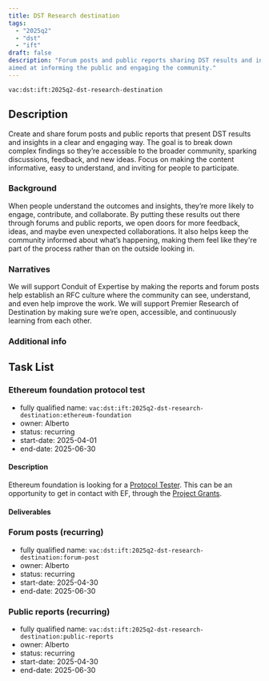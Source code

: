 ```yaml
---
title: DST Research destination
tags:
  - "2025q2"
  - "dst"
  - "ift"
draft: false
description: "Forum posts and public reports sharing DST results and insights,
aimed at informing the public and engaging the community."
---
```


`vac:dst:ift:2025q2-dst-research-destination`


## Description
Create and share forum posts and public reports 
that present DST results and insights in a clear and engaging way. 
The goal is to break down complex findings 
so they’re accessible to the broader community, 
sparking discussions, feedback, and new ideas. 
Focus on making the content informative, 
easy to understand, and inviting for people to participate.

### Background
When people understand the outcomes and insights,
they’re more likely to engage, contribute, and collaborate.
By putting these results out there through forums and public reports,
we open doors for more feedback, ideas, and maybe even unexpected collaborations.
It also helps keep the community informed about what’s happening,
making them feel like they're part of the process 
rather than on the outside looking in.

### Narratives
We will support Conduit of Expertise by making the reports
and forum posts help establish an RFC culture
where the community can see, understand, and even help improve the work.
We will support Premier Research of Destination 
by making sure we’re open, accessible, and continuously learning from each other.

### Additional info

## Task List

### Ethereum foundation protocol test

* fully qualified name: `vac:dst:ift:2025q2-dst-research-destination:ethereum-foundation`
* owner: Alberto
* status: recurring
* start-date: 2025-04-01
* end-date: 2025-06-30

#### Description

Ethereum foundation is looking for a [Protocol Tester](https://jobs.lever.co/ethereumfoundation/c9ef74e7-1fb7-4a8e-88cc-11aa178d49e2).
This can be an opportunity to get in contact with EF,
through the [Project Grants](https://esp.ethereum.foundation/applicants/project-grants).

#### Deliverables


### Forum posts (recurring)

* fully qualified name: `vac:dst:ift:2025q2-dst-research-destination:forum-post`
* owner: Alberto
* status: recurring
* start-date: 2025-04-30
* end-date: 2025-06-30

### Public reports (recurring)

* fully qualified name: `vac:dst:ift:2025q2-dst-research-destination:public-reports`
* owner: Alberto
* status: recurring
* start-date: 2025-04-30
* end-date: 2025-06-30
